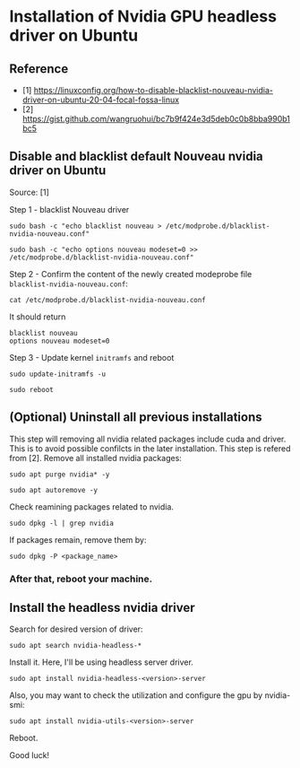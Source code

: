 # Installation of Nvidia GPU headless driver on Ubuntu

## Reference
- [1] https://linuxconfig.org/how-to-disable-blacklist-nouveau-nvidia-driver-on-ubuntu-20-04-focal-fossa-linux
- [2] https://gist.github.com/wangruohui/bc7b9f424e3d5deb0c0b8bba990b1bc5

## Disable and blacklist default Nouveau nvidia driver on Ubuntu
Source: [1]

Step 1 - blacklist Nouveau driver
```
sudo bash -c "echo blacklist nouveau > /etc/modprobe.d/blacklist-nvidia-nouveau.conf"
```
```
sudo bash -c "echo options nouveau modeset=0 >> /etc/modprobe.d/blacklist-nvidia-nouveau.conf"
```
Step 2 - Confirm the content of the newly created modeprobe file `blacklist-nvidia-nouveau.conf`:
```
cat /etc/modprobe.d/blacklist-nvidia-nouveau.conf
```
It should return 
```
blacklist nouveau
options nouveau modeset=0
```

Step 3 - Update kernel `initramfs` and reboot
```
sudo update-initramfs -u
```
```
sudo reboot
```

## (Optional) Uninstall all previous installations
This step will removing all nvidia related packages include cuda and driver.
This is to avoid possible confilcts in the later installation.
This step is refered from [2].
Remove all installed nvidia packages:
```
sudo apt purge nvidia* -y
```
```
sudo apt autoremove -y
```

Check reamining packages related to nvidia.
```
sudo dpkg -l | grep nvidia
```
If packages remain, remove them by:
```
sudo dpkg -P <package_name>
```
### After that, reboot your machine.

## Install the headless nvidia driver
Search for desired version of driver:
```
sudo apt search nvidia-headless-*
```
Install it. Here, I'll be using headless server driver.
```
sudo apt install nvidia-headless-<version>-server
```
Also, you may want to check the utilization and configure the gpu by nvidia-smi:
```
sudo apt install nvidia-utils-<version>-server
```
Reboot.

Good luck!
